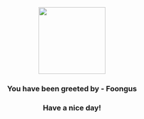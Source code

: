 <p align="center">
            <img src="https://raw.githubusercontent.com/PokeAPI/sprites/master/sprites/pokemon/590.png" width="150" height="150">
          </p>
          <h3 align="center">You have been greeted by - <b>Foongus</b></h3>
          <h3 align="center">Have a nice day!</h3>
        